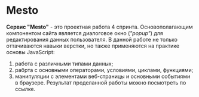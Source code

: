 # Mesto

**Сервис "Mesto"** - это проектная работа 4 спринта. Основополагающим компонентом сайта является диалоговое окно (*"popup"*) для редактирования данных пользователя. В данной работе не только оттачиваются навыки верстки, но также применяются на практике основы JavaScript:
1. работа с различными типами данных; 
2. рабрта с основными операторами, условиями, циклами, функциями; 
3. манипуляции с элементами веб-страницы и основными событиями в браузере.
Результат проделанной работы можно посмотреть по ссылке.